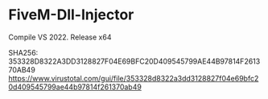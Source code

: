# FiveM-Dll-Injector
Compile VS 2022. Release x64

SHA256: 353328D8322A3DD3128827F04E69BFC20D409545799AE44B97814F261370AB49
https://www.virustotal.com/gui/file/353328d8322a3dd3128827f04e69bfc20d409545799ae44b97814f261370ab49
